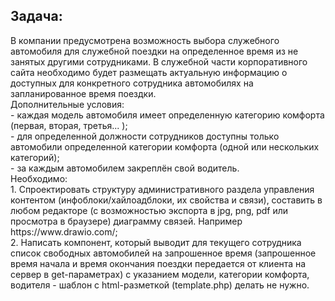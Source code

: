 <h2>Задача:</h2>
В компании предусмотрена возможность выбора служебного автомобиля для служебной поездки на определенное время из не занятых другими сотрудниками. В служебной части корпоративного сайта необходимо будет размещать актуальную информацию о доступных для конкретного сотрудника автомобилях на запланированное время поездки.<br>
Дополнительные условия:<br>
- каждая модель автомобиля имеет определенную категорию комфорта (первая, вторая, третья... );<br>
- для определенной должности сотрудников доступны только автомобили определенной категории комфорта (одной или нескольких категорий);<br>
- за каждым автомобилем закреплён свой водитель.<br>
Необходимо:<br>
1. Спроектировать структуру административного раздела управления контентом (инфоблоки/хайлоадблоки, их свойства и связи), составить в любом редакторе (с возможностью экспорта в  jpg, png, pdf или просмотра в браузере) диаграмму связей. Например https://www.drawio.com/;<br>
2. Написать компонент, который выводит для текущего сотрудника список свободных автомобилей на запрошенное время (запрошенное время начала и время окончания поездки передается от клиента на сервер в get-параметрах) с указанием модели, категории комфорта, водителя - шаблон c html-разметкой (template.php) делать не нужно.